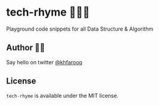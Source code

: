# tech-rhyme 👨🏻‍💻
Playground code snippets for all Data Structure &amp; Algorithm

## Author 🙏🏻

Say hello on twitter [@khfarooq](https://twitter.com/khfarooq)

## License

`tech-rhyme` is available under the MIT license.
